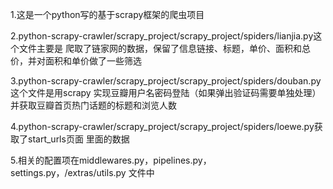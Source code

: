 1.这是一个python写的基于scrapy框架的爬虫项目

2.python-scrapy-crawler/scrapy_project/scrapy_project/spiders/lianjia.py这个文件主要是
爬取了链家网的数据，保留了信息链接、标题，单价、面积和总价，并对面积和单价做了一些筛选

3.python-scrapy-crawler/scrapy_project/scrapy_project/spiders/douban.py这个文件是用scrapy
实现豆瓣用户名密码登陆（如果弹出验证码需要单独处理）并获取豆瓣首页热门话题的标题和浏览人数

4.python-scrapy-crawler/scrapy_project/scrapy_project/spiders/loewe.py获取了start_urls页面
里面的数据

5.相关的配置项在middlewares.py，pipelines.py，settings.py，/extras/utils.py 文件中


